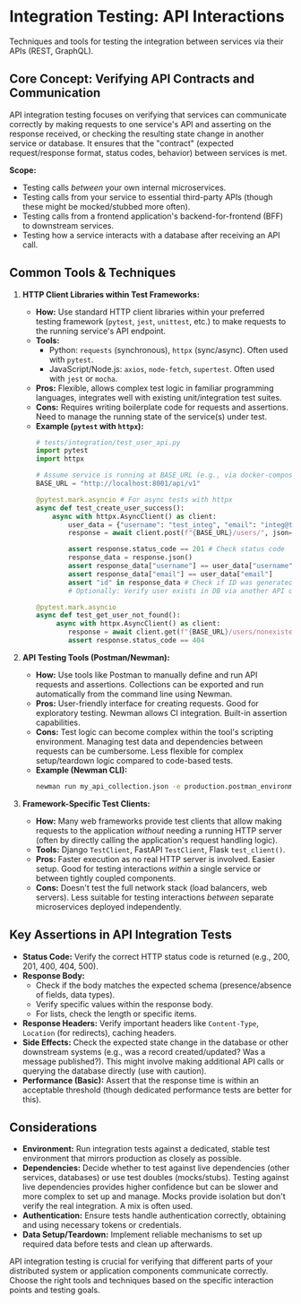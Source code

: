 # Integration Testing: API Interactions

Techniques and tools for testing the integration between services via their APIs (REST, GraphQL).

## Core Concept: Verifying API Contracts and Communication

API integration testing focuses on verifying that services can communicate correctly by making requests to one service's API and asserting on the response received, or checking the resulting state change in another service or database. It ensures that the "contract" (expected request/response format, status codes, behavior) between services is met.

**Scope:**

*   Testing calls *between* your own internal microservices.
*   Testing calls from your service to essential third-party APIs (though these might be mocked/stubbed more often).
*   Testing calls from a frontend application's backend-for-frontend (BFF) to downstream services.
*   Testing how a service interacts with a database after receiving an API call.

## Common Tools & Techniques

1.  **HTTP Client Libraries within Test Frameworks:**
    *   **How:** Use standard HTTP client libraries within your preferred testing framework (`pytest`, `jest`, `unittest`, etc.) to make requests to the running service's API endpoint.
    *   **Tools:**
        *   Python: `requests` (synchronous), `httpx` (sync/async). Often used with `pytest`.
        *   JavaScript/Node.js: `axios`, `node-fetch`, `supertest`. Often used with `jest` or `mocha`.
    *   **Pros:** Flexible, allows complex test logic in familiar programming languages, integrates well with existing unit/integration test suites.
    *   **Cons:** Requires writing boilerplate code for requests and assertions. Need to manage the running state of the service(s) under test.
    *   **Example (`pytest` with `httpx`):**
        ```python
        # tests/integration/test_user_api.py
        import pytest
        import httpx

        # Assume service is running at BASE_URL (e.g., via docker-compose)
        BASE_URL = "http://localhost:8001/api/v1"

        @pytest.mark.asyncio # For async tests with httpx
        async def test_create_user_success():
            async with httpx.AsyncClient() as client:
                user_data = {"username": "test_integ", "email": "integ@test.com", "password": "password123"}
                response = await client.post(f"{BASE_URL}/users/", json=user_data)

                assert response.status_code == 201 # Check status code
                response_data = response.json()
                assert response_data["username"] == user_data["username"]
                assert response_data["email"] == user_data["email"]
                assert "id" in response_data # Check if ID was generated
                # Optionally: Verify user exists in DB via another API call or direct check

        @pytest.mark.asyncio
        async def test_get_user_not_found():
             async with httpx.AsyncClient() as client:
                response = await client.get(f"{BASE_URL}/users/nonexistent_user_id")
                assert response.status_code == 404
        ```

2.  **API Testing Tools (Postman/Newman):**
    *   **How:** Use tools like Postman to manually define and run API requests and assertions. Collections can be exported and run automatically from the command line using Newman.
    *   **Pros:** User-friendly interface for creating requests. Good for exploratory testing. Newman allows CI integration. Built-in assertion capabilities.
    *   **Cons:** Test logic can become complex within the tool's scripting environment. Managing test data and dependencies between requests can be cumbersome. Less flexible for complex setup/teardown logic compared to code-based tests.
    *   **Example (Newman CLI):**
        ```bash
        newman run my_api_collection.json -e production.postman_environment.json --reporters cli,html
        ```

3.  **Framework-Specific Test Clients:**
    *   **How:** Many web frameworks provide test clients that allow making requests to the application *without* needing a running HTTP server (often by directly calling the application's request handling logic).
    *   **Tools:** Django `TestClient`, FastAPI `TestClient`, Flask `test_client()`.
    *   **Pros:** Faster execution as no real HTTP server is involved. Easier setup. Good for testing interactions *within* a single service or between tightly coupled components.
    *   **Cons:** Doesn't test the full network stack (load balancers, web servers). Less suitable for testing interactions *between* separate microservices deployed independently.

## Key Assertions in API Integration Tests

*   **Status Code:** Verify the correct HTTP status code is returned (e.g., 200, 201, 400, 404, 500).
*   **Response Body:**
    *   Check if the body matches the expected schema (presence/absence of fields, data types).
    *   Verify specific values within the response body.
    *   For lists, check the length or specific items.
*   **Response Headers:** Verify important headers like `Content-Type`, `Location` (for redirects), caching headers.
*   **Side Effects:** Check the expected state change in the database or other downstream systems (e.g., was a record created/updated? Was a message published?). This might involve making additional API calls or querying the database directly (use with caution).
*   **Performance (Basic):** Assert that the response time is within an acceptable threshold (though dedicated performance tests are better for this).

## Considerations

*   **Environment:** Run integration tests against a dedicated, stable test environment that mirrors production as closely as possible.
*   **Dependencies:** Decide whether to test against live dependencies (other services, databases) or use test doubles (mocks/stubs). Testing against live dependencies provides higher confidence but can be slower and more complex to set up and manage. Mocks provide isolation but don't verify the real integration. A mix is often used.
*   **Authentication:** Ensure tests handle authentication correctly, obtaining and using necessary tokens or credentials.
*   **Data Setup/Teardown:** Implement reliable mechanisms to set up required data before tests and clean up afterwards.

API integration testing is crucial for verifying that different parts of your distributed system or application components communicate correctly. Choose the right tools and techniques based on the specific interaction points and testing goals.